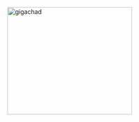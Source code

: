 <img width="287" height="248" alt="gigachad" src="https://github.com/user-attachments/assets/7a4f2f6f-e6d3-4670-ae18-9072d1b4f9b4" />
